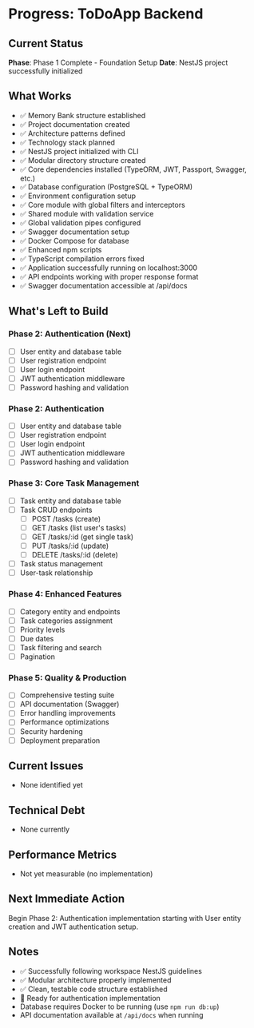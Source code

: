 # Progress: ToDoApp Backend

## Current Status

**Phase**: Phase 1 Complete - Foundation Setup
**Date**: NestJS project successfully initialized

## What Works

- ✅ Memory Bank structure established
- ✅ Project documentation created
- ✅ Architecture patterns defined
- ✅ Technology stack planned
- ✅ NestJS project initialized with CLI
- ✅ Modular directory structure created
- ✅ Core dependencies installed (TypeORM, JWT, Passport, Swagger, etc.)
- ✅ Database configuration (PostgreSQL + TypeORM)
- ✅ Environment configuration setup
- ✅ Core module with global filters and interceptors
- ✅ Shared module with validation service
- ✅ Global validation pipes configured
- ✅ Swagger documentation setup
- ✅ Docker Compose for database
- ✅ Enhanced npm scripts
- ✅ TypeScript compilation errors fixed
- ✅ Application successfully running on localhost:3000
- ✅ API endpoints working with proper response format
- ✅ Swagger documentation accessible at /api/docs

## What's Left to Build

### Phase 2: Authentication (Next)

- [ ] User entity and database table
- [ ] User registration endpoint
- [ ] User login endpoint
- [ ] JWT authentication middleware
- [ ] Password hashing and validation

### Phase 2: Authentication

- [ ] User entity and database table
- [ ] User registration endpoint
- [ ] User login endpoint
- [ ] JWT authentication middleware
- [ ] Password hashing and validation

### Phase 3: Core Task Management

- [ ] Task entity and database table
- [ ] Task CRUD endpoints
  - [ ] POST /tasks (create)
  - [ ] GET /tasks (list user's tasks)
  - [ ] GET /tasks/:id (get single task)
  - [ ] PUT /tasks/:id (update)
  - [ ] DELETE /tasks/:id (delete)
- [ ] Task status management
- [ ] User-task relationship

### Phase 4: Enhanced Features

- [ ] Category entity and endpoints
- [ ] Task categories assignment
- [ ] Priority levels
- [ ] Due dates
- [ ] Task filtering and search
- [ ] Pagination

### Phase 5: Quality & Production

- [ ] Comprehensive testing suite
- [ ] API documentation (Swagger)
- [ ] Error handling improvements
- [ ] Performance optimizations
- [ ] Security hardening
- [ ] Deployment preparation

## Current Issues

- None identified yet

## Technical Debt

- None currently

## Performance Metrics

- Not yet measurable (no implementation)

## Next Immediate Action

Begin Phase 2: Authentication implementation starting with User entity creation and JWT authentication setup.

## Notes

- ✅ Successfully following workspace NestJS guidelines
- ✅ Modular architecture properly implemented
- ✅ Clean, testable code structure established
- 🔄 Ready for authentication implementation
- Database requires Docker to be running (use `npm run db:up`)
- API documentation available at `/api/docs` when running
